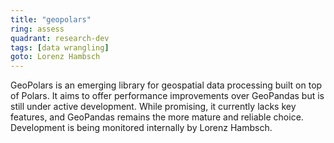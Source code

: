 ```yaml
---
title: "geopolars"
ring: assess
quadrant: research-dev
tags: [data wrangling]
goto: Lorenz Hambsch
---
```


GeoPolars is an emerging library for geospatial data processing built on top of Polars. It aims to offer performance improvements over GeoPandas but is still under active development. While promising, it currently lacks key features, and GeoPandas remains the more mature and reliable choice. Development is being monitored internally by Lorenz Hambsch.
